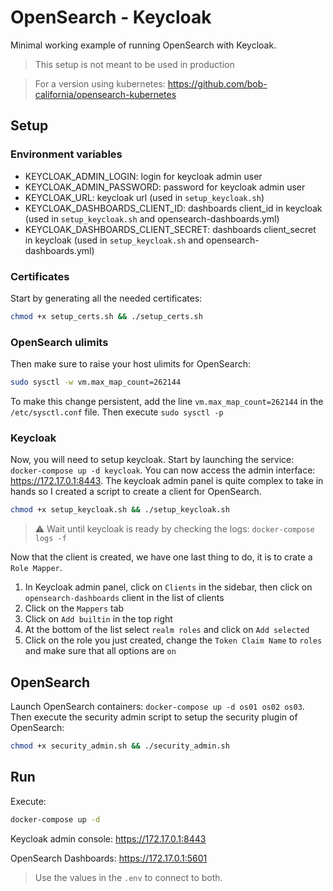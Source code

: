 # OpenSearch - Keycloak

Minimal working example of running OpenSearch with Keycloak.

> This setup is not meant to be used in production

> For a version using kubernetes: https://github.com/bob-california/opensearch-kubernetes

## Setup

### Environment variables

- KEYCLOAK_ADMIN_LOGIN: login for keycloak admin user
- KEYCLOAK_ADMIN_PASSWORD: password for keycloak admin user
- KEYCLOAK_URL: keycloak url (used in `setup_keycloak.sh`)
- KEYCLOAK_DASHBOARDS_CLIENT_ID: dashboards client_id in keycloak (used in `setup_keycloak.sh` and opensearch-dashboards.yml)
- KEYCLOAK_DASHBOARDS_CLIENT_SECRET: dashboards client_secret in keycloak (used in `setup_keycloak.sh` and opensearch-dashboards.yml)

### Certificates

Start by generating all the needed certificates:

```bash
chmod +x setup_certs.sh && ./setup_certs.sh
```

### OpenSearch ulimits

Then make sure to raise your host ulimits for OpenSearch:

```bash
sudo sysctl -w vm.max_map_count=262144
```

To make this change persistent, add the line `vm.max_map_count=262144` in the `/etc/sysctl.conf` file. Then execute `sudo sysctl -p`

### Keycloak

Now, you will need to setup keycloak. Start by launching the service: `docker-compose up -d keycloak`. You can now access the admin interface: https://172.17.0.1:8443. The keycloak admin panel is quite complex to take in hands so I created a script to create a client for OpenSearch.

```bash
chmod +x setup_keycloak.sh && ./setup_keycloak.sh
```

> :warning: Wait until keycloak is ready by checking the logs: `docker-compose logs -f`

Now that the client is created, we have one last thing to do, it is to crate a `Role Mapper`.

1. In Keycloak admin panel, click on `Clients` in the sidebar, then click on `opensearch-dashboards` client in the list of clients
2. Click on the `Mappers` tab
3. Click on `Add builtin` in the top right
4. At the bottom of the list select `realm roles` and click on `Add selected`
5. Click on the role you just created, change the `Token Claim Name` to `roles` and make sure that all options are `on`

## OpenSearch

Launch OpenSearch containers: `docker-compose up -d os01 os02 os03`. Then execute the security admin script to setup the security plugin of OpenSearch:

```bash
chmod +x security_admin.sh && ./security_admin.sh
```

## Run

Execute:

```bash
docker-compose up -d
```

Keycloak admin console: https://172.17.0.1:8443

OpenSearch Dashboards: https://172.17.0.1:5601

> Use the values in the `.env` to connect to both.
